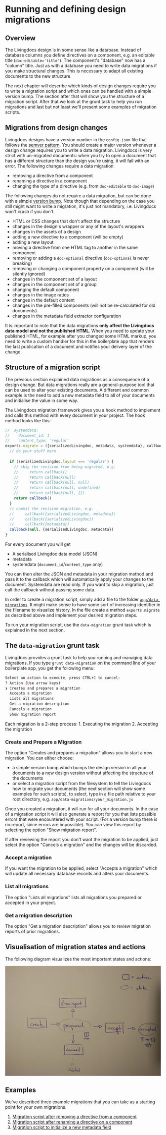 # Running and defining design migrations

## Overview

The Livingdocs design is in some sense like a database. Instead of database columns you define directives on a component, e.g. an editable title \(`doc-editable='title'`\). The component's "database" now has a "column" title. Just as with a database you need to write data migrations if you make structural changes. This is necessary to adapt all existing documents to the new structure.

The next chapter will describe which kinds of design changes require you to write a migration script and which ones can be handled with a simple version bump. The section after that will show you the structure of a migration script. After that we look at the grunt task to help you run migrations and last but not least we'll present some examples of migration scripts.

## Migrations from design changes

Livingdocs designs have a version number in the `config.json` file that follows the [semver pattern](http://semver.org/). You should create a major version whenever a design change requires you to write a data migration. Livingdocs is very strict with un-migrated documents: when you try to open a document that has a different structure than the design you're using, it will fail with an error. The following changes require a data migration:

* removing a directive from a component
* renaming a directive in a component
* changing the type of a directive \(e.g. from `doc-editable` to `doc-image`\)

The following changes do not require a data migration, but can be done with a simple [version bump](./#the-data-migration-grunt-task). Note though that depending on the case you still might want to write a migration, it's just not mandatory, i.e. Livingdocs won't crash if you don't.

* HTML or CSS changes that don't affect the structure
* changes in the design's wrapper or any of the layout's wrappers
* changes in the assets of a design
* adding a new directive to a component \(will be empty\)
* adding a new layout
* moving a directive from one HTML tag to another in the same component
* removing or adding a `doc-optional` directive \(`doc-optional` is never breaking\)
* removing or changing a component property on a component \(will be silently ignored\)
* changes in the component set of a layout
* changes in the component set of a group
* changing the default component
* changes in the image ratios
* changes in the default content
* changes in the pre-filled components \(will not be re-calculated for old documents\)
* changes in the metadata field extractor configuration

It is important to note that the data migrations **only affect the Livingdocs data model and not the published HTML**. When you need to update your published HTML, for example after you changed some HTML markup, you need to write a custom handler for this in the boilerplate app that renders the last publication of a document and notifies your delivery layer of the change.

## Structure of a migration script

The previous section explained data migrations as a consequence of a design change. But data migrations really are a general-purpose tool that can be used to alter your existing documents. A different and common example is the need to add a new metadata field to all of your documents and initialise the value in some way.

The Livingdocs migration framework gives you a hook method to implement and calls this method with every document in your project. The hook method looks like this:

```javascript
//  systemdata:
//    document_id: 1
//    content_type: 'regular'
exports.migrate = ({serializedLivingdoc, metadata, systemdata}, callback) => {
  // do your stuff here

  if (serializedLivingdoc.layout === 'regular') {
    // skip the revision from being migrated, e.g.
    //     return callback()
    //     return callback(null)
    //     return callback(null, null)
    //     return callback(null, undefined)
    //     return callback(null, {})
    return callback()
  }
  // commit the revision migration, e.g.
  //     callback({serializedLivingdoc, metadata})
  //     callback({serializedLivingdoc})
  //     callback({metadata})
  callback(null, {serializedLivingdoc, metadata})
}
```

For every document you will get

* A serialised Livingdoc data model \(JSON\)
* metadata
* systemdata \(`document_id`/`content_type` only\)

You can then alter the JSON and metadata in your migration method and pass it to the callback which will automatically apply your changes to the document. Systemdata are read only. If you want to skip a migration, just call the callback without passing some data.

In order to create a migration script, simply add a file to the folder [`app/data-migrations`](https://github.com/livingdocsIO/livingdocs-server-boilerplate/tree/add-data-migration-sample/app/data-migrations). It might make sense to have some sort of increasing identifier in the filename to visualize history. In the file create a method `exports.migrate` as described above and implement your desired migration steps.

To run your migration script, use the `data-migration` grunt task which is explained in the next section.

## The `data-migration` grunt task

Livingdocs provides a grunt task to help you running and managing data migrations. If you type `grunt data-migration` on the command line of your boilerplate app, you get the following menu:

```bash
Select an action to execute, press CTRL+C to cancel:
? Action (Use arrow keys)
❯ Creates and prepares a migration
  Accepts a migration
  Lists all migrations
  Get a migration description
  Cancels a migration
  Show migration report
```

Each migration is a 2-step process: 1. Executing the migration 2. Accepting the migration

### Create and Prepare a Migration

The option "Creates and prepares a migration" allows you to start a new migration. You can either choose:

* a simple version bump which bumps the design version in all your documents to a new design version without affecting the structure of the documents
* or select a migration script from the filesystem to tell the Livingdocs how to migrate your documents \(the next section will show some examples for such scripts\), to select, type in a file path relative to your root directory, e.g. `app/data-migrations/your_migration.js`

Once you created a migration, it will run for all your documents. In the case of a migration script it will also generate a report for you that lists possible errors that were encountered with your script. \(For a version bump there is no report, since errors are impossible\). You can view this report by selecting the option "Show migration report".

If after reviewing the report you don't want the migration to be applied, just select the option "Cancels a migration" and the changes will be discarded.

### Accept a migration

If you want the migration to be applied, select "Accepts a migration" which will update all necessary database records and alters your documents.

### List all migrations

The option "Lists all migrations" lists all migrations you prepared or accepted in your project.

### Get a migration description

The option "Get a migration description" allows you to review migration reports of prior migrations.

## Visualisation of migration states and actions

The following diagram visualizes the most important states and actions:

![Diagram](../../.gitbook/assets/migration-task-states.jpg)

## Examples

We've described three example migrations that you can take as a starting point for your own migrations.

1. [Migration script after removing a directive from a component](remove_directive.md)
2. [Migration script after renaming a directive on a component](rename_directive.md)
3. [Migration script to initialize a new metadata field](add_metadata_field.md)

